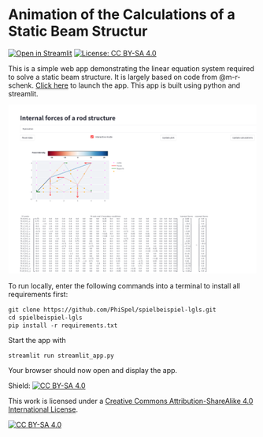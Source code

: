 # Animation of the Calculations of a Static Beam Structur

[![Open in Streamlit](https://static.streamlit.io/badges/streamlit_badge_black_white.svg)](https://share.streamlit.io/PhiSpel/spielbeispiel-lgls/main)
[![License: CC BY-SA 4.0](https://img.shields.io/badge/License-CC%20BY--SA%204.0-lightgrey.svg)](https://creativecommons.org/licenses/by-sa/4.0/)

This is a simple web app demonstrating the linear equation system required to solve a static beam structure. It is largely based on code from @m-r-schenk. [Click here](https://share.streamlit.io/PhiSpel/spielbeispiel-lgls/main) to launch the app. This app is built using python and streamlit.

![](screenshot.PNG)

To run locally, enter the following commands into a terminal to install all requirements first:

```
git clone https://github.com/PhiSpel/spielbeispiel-lgls.git
cd spielbeispiel-lgls
pip install -r requirements.txt
```

Start the app with

```
streamlit run streamlit_app.py
```

Your browser should now open and display the app.

Shield: [![CC BY-SA 4.0][cc-by-sa-shield]][cc-by-sa]

This work is licensed under a
[Creative Commons Attribution-ShareAlike 4.0 International License][cc-by-sa].

[![CC BY-SA 4.0][cc-by-sa-image]][cc-by-sa]

[cc-by-sa]: http://creativecommons.org/licenses/by-sa/4.0/
[cc-by-sa-image]: https://licensebuttons.net/l/by-sa/4.0/88x31.png
[cc-by-sa-shield]: https://img.shields.io/badge/License-CC%20BY--SA%204.0-lightgrey.svg

